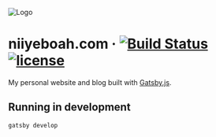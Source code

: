 ![Logo](http://niiyeboah.com/logo.png 'Logo')

# niiyeboah.com &middot; [![Build Status](https://travis-ci.org/niiyeboah/niiyeboah-blog.svg?branch=master)](https://travis-ci.org/niiyeboah/niiyeboah-blog) [![license](https://img.shields.io/github/license/mashape/apistatus.svg)](https://github.com/niiyeboah/niiyeboah-blog/blob/master/LICENSE)

My personal website and blog built with [Gatsby.js](https://www.gatsbyjs.org/).

## Running in development

`gatsby develop`
